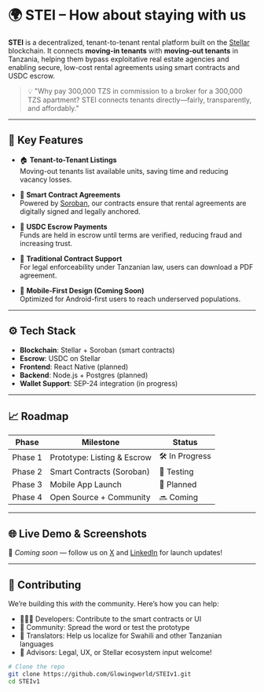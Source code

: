 # 🌍 STEI – How about staying with us

**STEI**  is a decentralized, tenant-to-tenant rental platform built on the [Stellar](https://stellar.org) blockchain. It connects **moving-in tenants** with **moving-out tenants** in Tanzania, helping them bypass exploitative real estate agencies and enabling secure, low-cost rental agreements using smart contracts and USDC escrow.

> 💡 "Why pay 300,000 TZS in commission to a broker for a 300,000 TZS apartment? STEI connects tenants directly—fairly, transparently, and affordably."

---

## 🚀 Key Features

- 🏠 **Tenant-to-Tenant Listings**  
  Moving-out tenants list available units, saving time and reducing vacancy losses.

- 🤝 **Smart Contract Agreements**  
  Powered by [Soroban](https://soroban.stellar.org), our contracts ensure that rental agreements are digitally signed and legally anchored.

- 💸 **USDC Escrow Payments**  
  Funds are held in escrow until terms are verified, reducing fraud and increasing trust.

- 📜 **Traditional Contract Support**  
  For legal enforceability under Tanzanian law, users can download a PDF agreement.

- 📲 **Mobile-First Design (Coming Soon)**  
  Optimized for Android-first users to reach underserved populations.

---

## ⚙️ Tech Stack

- **Blockchain**: Stellar + Soroban (smart contracts)
- **Escrow**: USDC on Stellar
- **Frontend**: React Native (planned)
- **Backend**: Node.js + Postgres (planned)
- **Wallet Support**: SEP-24 integration (in progress)

---

## 📈 Roadmap

| Phase | Milestone | Status |
|-------|-----------|--------|
| Phase 1 | Prototype: Listing & Escrow | 🛠️ In Progress |
| Phase 2 | Smart Contracts (Soroban) | 🔬 Testing |
| Phase 3 | Mobile App Launch | 🚧 Planned |
| Phase 4 | Open Source + Community | 🔜 Coming |

---

## 🌐 Live Demo & Screenshots

🚧 *Coming soon* — follow us on [X](https://x.com/STEI_Tanzania) and [LinkedIn](https://linkedin.com/company/stei-tanzania) for launch updates!

---

## 🤝 Contributing

We’re building this *with* the community. Here’s how you can help:

- 👩🏽‍💻 Developers: Contribute to the smart contracts or UI
- 📢 Community: Spread the word or test the prototype
- 💬 Translators: Help us localize for Swahili and other Tanzanian languages
- 🧠 Advisors: Legal, UX, or Stellar ecosystem input welcome!

```bash
# Clone the repo
git clone https://github.com/Glowingworld/STEIv1.git
cd STEIv1

 
